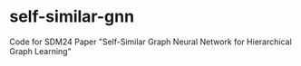 # self-similar-gnn
Code for SDM24 Paper "Self-Similar Graph Neural Network for Hierarchical Graph Learning"